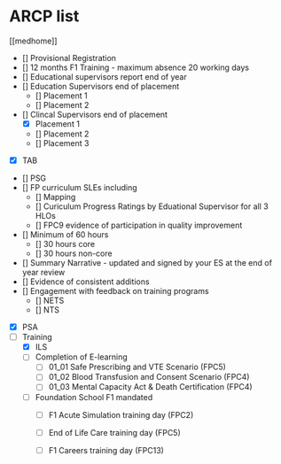 # ARCP list 
[[medhome]]

- [] Provisional Registration 
- [] 12 months F1 Training - maximum absence 20 working days 
- [] Educational supervisors report end of year 
- [] Education Supervisors end of placement 
  - [] Placement 1    
  - [] Placement 2 
- [] Clincal Supervisors end of placement
  - [X] Placement 1
  - [] Placement 2
  - [] Placement 3
- [x] TAB
- [] PSG
- [] FP curriculum SLEs including 
  - [] Mapping 
  - [] Curiculum Progress Ratings by Eduational Supervisor for all 3 HLOs
  - [] FPC9 evidence of participation in quality improvement
- [] Minimum of 60 hours
  - [] 30 hours core
  - [] 30 hours non-core
- [] Summary Narrative - updated and signed by your ES at the end of year review
- [] Evidence of consistent additions
- [] Engagement with feedback on training programs
  - [] NETS
  - [] NTS
- [x] PSA
- [ ] Training
  - [X] ILS
  - [ ] Completion of E-learning
    - [ ] 01_01 Safe Prescribing and VTE Scenario (FPC5)
    - [ ] 01_02 Blood Transfusion and Consent Scenario (FPC4)
    - [ ] 01_03 Mental Capacity Act & Death Certification (FPC4)
  - [ ] Foundation School F1 mandated
    - [ ] F1 Acute Simulation training day (FPC2)
    - [ ] End of Life Care training day (FPC5)
    - [ ]  F1 Careers training day (FPC13) 

